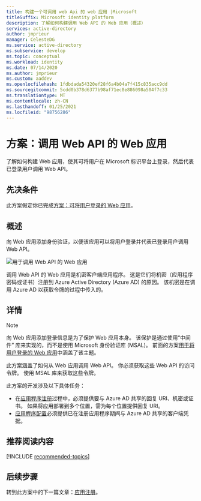 ```yaml
---
title: 构建一个可调用 web Api 的 web 应用 |Microsoft
titleSuffix: Microsoft identity platform
description: 了解如何构建调用 Web API 的 Web 应用（概述）
services: active-directory
author: jmprieur
manager: CelesteDG
ms.service: active-directory
ms.subservice: develop
ms.topic: conceptual
ms.workload: identity
ms.date: 07/14/2020
ms.author: jmprieur
ms.custom: aaddev
ms.openlocfilehash: 1fdbdada54320ef28f6a4b04a7f415c835acc9dd
ms.sourcegitcommit: 5cdd0b378d6377b98af71ec8e886098a504f7c33
ms.translationtype: MT
ms.contentlocale: zh-CN
ms.lasthandoff: 01/25/2021
ms.locfileid: "98756286"
---
```

# <a name="scenario-a-web-app-that-calls-web-apis"></a>方案：调用 Web API 的 Web 应用

了解如何构建 Web 应用，使其可将用户在 Microsoft 标识平台上登录，然后代表已登录用户调用 Web API。

## <a name="prerequisites"></a>先决条件

此方案假定你已完成[方案：可将用户登录的 Web 应用](scenario-web-app-sign-user-overview.md)。

## <a name="overview"></a>概述

向 Web 应用添加身份验证，以便该应用可以将用户登录并代表已登录用户调用 Web API。

![用于调用 Web API 的 Web 应用](./media/scenario-webapp/web-app.svg)

调用 Web API 的 Web 应用是机密客户端应用程序。
这是它们将机密（应用程序密码或证书）注册到 Azure Active Directory (Azure AD) 的原因。 该机密是在调用 Azure AD 以获取令牌的过程中传入的。

## <a name="specifics"></a>详情

> [!NOTE]
> 向 Web 应用添加登录信息是为了保护 Web 应用本身。 该保护是通过使用“中间件”  库来实现的，而不是使用 Microsoft 身份验证库 (MSAL)。 前面的方案[用于将用户登录的 Web 应用](scenario-web-app-sign-user-overview.md)中涵盖了该主题。
>
> 此方案涵盖了如何从 Web 应用调用 Web API。 你必须获取这些 Web API 的访问令牌。 使用 MSAL 库来获取这些令牌。

此方案的开发涉及以下具体任务：

- 在[应用程序注册](scenario-web-app-call-api-app-registration.md)过程中，必须提供要与 Azure AD 共享的回复 URI、机密或证书。 如果将应用部署到多个位置，需为每个位置提供回复 URI。
- [应用程序配置](scenario-web-app-call-api-app-configuration.md)必须提供已在注册应用程序期间与 Azure AD 共享的客户端凭据。

## <a name="recommended-reading"></a>推荐阅读内容

[!INCLUDE [recommended-topics](../../../includes/active-directory-develop-scenarios-prerequisites.md)]

## <a name="next-steps"></a>后续步骤

转到此方案中的下一篇文章：[应用注册](scenario-web-app-call-api-app-registration.md)。